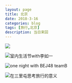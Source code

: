 ```yaml
---
layout: page
title: 北京
date: 2018-3-16
categories: blog
tags: [旅行,北京]
description: 当日来回
---
```

![](http://p5o4jrt16.bkt.clouddn.com/Image-1.jpg)

![室内生活节with李如一](http://p5o4jrt16.bkt.clouddn.com/IMG_2387_polarr.JPG)

![one night with BEJ48 teamB](http://p5o4jrt16.bkt.clouddn.com/IMG_2436.JPG)

![在三里屯思考旅行的意义](http://p5o4jrt16.bkt.clouddn.com/IMG_2437.JPG)
